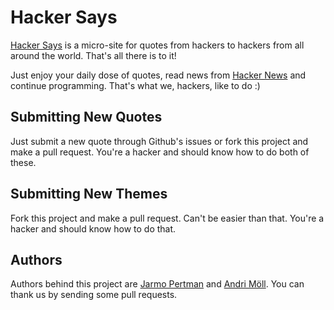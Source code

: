 # Hacker Says

[Hacker Says](http://hackersays.com) is a micro-site for quotes from hackers to
hackers from all around the world. That's all there is to it!

Just enjoy your daily dose of quotes, read news from [Hacker News](http://news.ycombinator.com)
and continue programming. That's what we, hackers, like to do :)

## Submitting New Quotes

Just submit a new quote through Github's issues or fork this project and make
a pull request. You're a hacker and should know how to do both of these.

## Submitting New Themes

Fork this project and make a pull request. Can't be easier than that. You're a hacker and should know how to do that.

## Authors

Authors behind this project are [Jarmo Pertman](http://itreallymatters.net) and [Andri Möll](http://themoll.com). You can thank us
by sending some pull requests.
